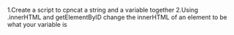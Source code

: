 1.Create a script to cpncat a string and a variable together
2.Using .innerHTML and getElementByID change the innerHTML of an element to be what your variable is